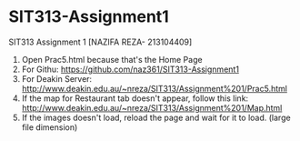 # SIT313-Assignment1
SIT313 Assignment 1 [NAZIFA REZA- 213104409]

1. Open Prac5.html because that's the Home Page
2. For Githu: https://github.com/naz361/SIT313-Assignment1
3. For Deakin Server: http://www.deakin.edu.au/~nreza/SIT313/Assignment%201/Prac5.html
4. If the map for Restaurant tab doesn't appear, follow this link: http://www.deakin.edu.au/~nreza/SIT313/Assignment%201/Map.html
5. If the images doesn't load, reload the page and wait for it to load. (large file dimension)
